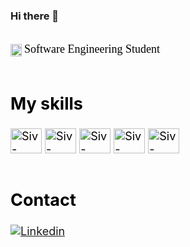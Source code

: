 ### Hi there 👋

<div style="display:inline_block"><br/>
<img align="center" alt="Siv-python" height="20" width="18"src="https://images.emojiterra.com/google/noto-emoji/v2.034/128px/1f4da.png"> <font color="#000000"><font size="4"> <font face="Georgia"> <size=""> Software Engineering Student </font> <br/>
<br/>

## My skills
<div style="display:inline_block">
<img align="center" alt="Siv-python" height="40" width="50"src="https://icon-library.com/images/java-icon-png/java-icon-png-15.jpg">
<img align="center" alt="Siv-html5" height="40" width="50"src="https://cdn.jsdelivr.net/gh/devicons/devicon/icons/html5/html5-original.svg">
<img align="center" alt="Siv-html5" height="40" width="50"src="https://cdn.jsdelivr.net/gh/devicons/devicon/icons/css3/css3-original.svg">
<img align="center" alt="Siv-html5" height="40" width="50"src="https://cdn.jsdelivr.net/gh/devicons/devicon/icons/mysql/mysql-original.svg">
<img align="center" alt="Siv-html5" height="40" width="50"src="https://cdn.jsdelivr.net/gh/devicons/devicon/icons/c/c-original.svg"> <br/>
<br/>

## Contact 
[![Linkedin](https://img.shields.io/badge/LinkedIn-0077B5?style=for-the-badge&logo=linkedin&logoColor=white)](https://www.linkedin.com/in/silvio-j-oliveira-541b6a211/)

</div>
